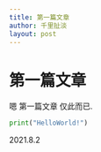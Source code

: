 ```yaml
---
title: 第一篇文章
author: 千里扯淡
layout: post
---
```

# 第一篇文章

嗯 第一篇文章 仅此而已.

```python
print("HelloWorld!")
```

2021.8.2